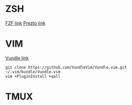 # ZSH 

[FZF link](https://github.com/junegunn/fzf)
[Prezto link](https://github.com/sorin-ionescu/prezto)

# VIM 

[Vundle link](https://github.com/VundleVim/Vundle.vim)

```
git clone https://github.com/VundleVim/Vundle.vim.git ~/.vim/bundle/Vundle.vim
vim +PluginInstall +qall
```

# TMUX 

